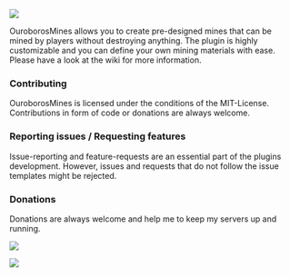 [![](https://cdn.th3shadowbroker.dev/img/ouroboros_mines_logo.png)](#)

OuroborosMines allows you to create pre-designed mines that can be mined by players without destroying anything.
The plugin is highly customizable and you can define your own mining materials with ease. Please have a look at the wiki for more information.

### Contributing
OuroborosMines is licensed under the conditions of the MIT-License. Contributions in form of code or donations are always welcome.

### Reporting issues / Requesting features
Issue-reporting and feature-requests are an essential part of the plugins development. However, issues and requests that do not follow the issue templates might be rejected.

### Donations
Donations are always welcome and help me to keep my servers up and running.

[![](https://c5.patreon.com/external/logo/become_a_patron_button.png)](https://patreon.com/m4taiori)

[![](https://www.ko-fi.com/img/githubbutton_sm.svg)](https://ko-fi.com/O4O112IMF)

